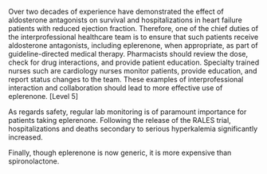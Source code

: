 Over two decades of experience have demonstrated the effect of aldosterone antagonists on survival and hospitalizations in heart failure patients with reduced ejection fraction. Therefore, one of the chief duties of the interprofessional healthcare team is to ensure that such patients receive aldosterone antagonists, including eplerenone, when appropriate, as part of guideline-directed medical therapy. Pharmacists should review the dose, check for drug interactions, and provide patient education. Specialty trained nurses such are cardiology nurses monitor patients, provide education, and report status changes to the team. These examples of interprofessional interaction and collaboration should lead to more effective use of eplerenone. [Level 5]

As regards safety, regular lab monitoring is of paramount importance for patients taking eplerenone. Following the release of the RALES trial, hospitalizations and deaths secondary to serious hyperkalemia significantly increased.

Finally, though eplerenone is now generic, it is more expensive than spironolactone.